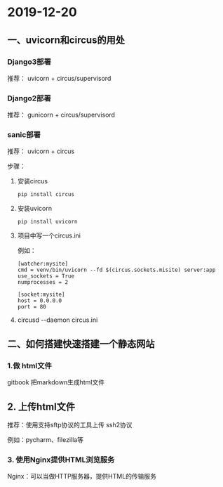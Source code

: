 # 2019-12-20

## 一、uvicorn和circus的用处

### Django3部署

推荐： uvicorn  +  circus/supervisord



### Django2部署

推荐： gunicorn  + circus/supervisord

### sanic部署

推荐： uvicorn + circus

步骤：

1. 安装circus

   ``pip install circus``

2. 安装uvicorn

   ``pip install uvicorn``

3. 项目中写一个circus.ini

   例如：

   ```
   [watcher:mysite]
   cmd = venv/bin/uvicorn --fd $(circus.sockets.misite) server:app
   use_sockets = True
   numprocesses = 2
   
   [socket:mysite]
   host = 0.0.0.0
   port = 80
   ```

4. circusd --daemon  circus.ini

## 二、如何搭建快速搭建一个静态网站

### 1.做 html文件

gitbook  把markdown生成html文件

## 2. 上传html文件

推荐：使用支持sftp协议的工具上传   ssh2协议

例如：pycharm、filezilla等

### 3. 使用Nginx提供HTML浏览服务

Nginx：可以当做HTTP服务器，提供HTML的传输服务





